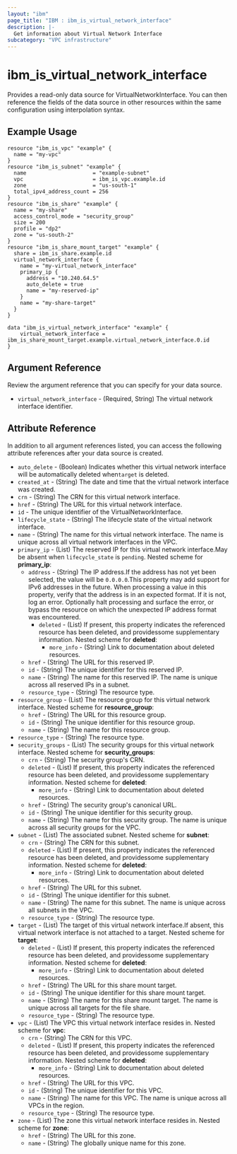 ```yaml
---
layout: "ibm"
page_title: "IBM : ibm_is_virtual_network_interface"
description: |-
  Get information about Virtual Network Interface
subcategory: "VPC infrastructure"
---
```


# ibm_is_virtual_network_interface

Provides a read-only data source for VirtualNetworkInterface. You can then reference the fields of the data source in other resources within the same configuration using interpolation syntax.

## Example Usage

```hcl
resource "ibm_is_vpc" "example" {
  name = "my-vpc"
}
resource "ibm_is_subnet" "example" {
  name                     = "example-subnet"
  vpc                      = ibm_is_vpc.example.id
  zone                     = "us-south-1"
  total_ipv4_address_count = 256
}
resource "ibm_is_share" "example" {
  name = "my-share"
  access_control_mode = "security_group"
  size = 200
  profile = "dp2"
  zone = "us-south-2"
}
resource "ibm_is_share_mount_target" "example" {
  share = ibm_is_share.example.id
  virtual_network_interface {
    name = "my-virtual_network_interface"
    primary_ip {
      address = "10.240.64.5"
      auto_delete = true
      name = "my-reserved-ip"
    }
    name = "my-share-target"
  }
}

data "ibm_is_virtual_network_interface" "example" {
	virtual_network_interface = ibm_is_share_mount_target.example.virtual_network_interface.0.id
}
```

## Argument Reference

Review the argument reference that you can specify for your data source.

- `virtual_network_interface` - (Required, String) The virtual network interface identifier.

## Attribute Reference

In addition to all argument references listed, you can access the following attribute references after your data source is created.

- `auto_delete` - (Boolean) Indicates whether this virtual network interface will be automatically deleted when`target` is deleted.
- `created_at` - (String) The date and time that the virtual network interface was created.
- `crn` - (String) The CRN for this virtual network interface.
- `href` - (String) The URL for this virtual network interface.
- `id` - The unique identifier of the VirtualNetworkInterface.
- `lifecycle_state` - (String) The lifecycle state of the virtual network interface.
- `name` - (String) The name for this virtual network interface. The name is unique across all virtual network interfaces in the VPC.
- `primary_ip` - (List) The reserved IP for this virtual network interface.May be absent when `lifecycle_state` is `pending`.
	Nested scheme for **primary_ip**:
	- `address` - (String) The IP address.If the address has not yet been selected, the value will be `0.0.0.0`.This property may add support for IPv6 addresses in the future. When processing a value in this property, verify that the address is in an expected format. If it is not, log an error. Optionally halt processing and surface the error, or bypass the resource on which the unexpected IP address format was encountered.
	  - `deleted` - (List) If present, this property indicates the referenced resource has been deleted, and providessome supplementary information.
		Nested scheme for **deleted**:
		- `more_info` - (String) Link to documentation about deleted resources.
	- `href` - (String) The URL for this reserved IP.
	- `id` - (String) The unique identifier for this reserved IP.
	- `name` - (String) The name for this reserved IP. The name is unique across all reserved IPs in a subnet.
	- `resource_type` - (String) The resource type.
- `resource_group` - (List) The resource group for this virtual network interface.
	Nested scheme for **resource_group**:
	- `href` - (String) The URL for this resource group.
	- `id` - (String) The unique identifier for this resource group.
	- `name` - (String) The name for this resource group.
- `resource_type` - (String) The resource type.
- `security_groups` - (List) The security groups for this virtual network interface.
	Nested scheme for **security_groups**:
	- `crn` - (String) The security group's CRN.
	- `deleted` - (List) If present, this property indicates the referenced resource has been deleted, and providessome supplementary information.
		Nested scheme for **deleted**:
		- `more_info` - (String) Link to documentation about deleted resources.
	- `href` - (String) The security group's canonical URL.
	- `id` - (String) The unique identifier for this security group.
	- `name` - (String) The name for this security group. The name is unique across all security groups for the VPC.
- `subnet` - (List) The associated subnet.
	Nested scheme for **subnet**:
	- `crn` - (String) The CRN for this subnet.
	- `deleted` - (List) If present, this property indicates the referenced resource has been deleted, and providessome supplementary information.
		Nested scheme for **deleted**:
		- `more_info` - (String) Link to documentation about deleted resources.
	- `href` - (String) The URL for this subnet.
	- `id` - (String) The unique identifier for this subnet.
	- `name` - (String) The name for this subnet. The name is unique across all subnets in the VPC.
	- `resource_type` - (String) The resource type.
- `target` - (List) The target of this virtual network interface.If absent, this virtual network interface is not attached to a target.
	Nested scheme for **target**:
	- `deleted` - (List) If present, this property indicates the referenced resource has been deleted, and providessome supplementary information.
		Nested scheme for **deleted**:
		- `more_info` - (String) Link to documentation about deleted resources.
	- `href` - (String) The URL for this share mount target.  
	- `id` - (String) The unique identifier for this share mount target.  
	- `name` - (String) The name for this share mount target. The name is unique across all targets for the file share.
	- `resource_type` - (String) The resource type.
- `vpc` - (List) The VPC this virtual network interface resides in.
	Nested scheme for **vpc**:
	- `crn` - (String) The CRN for this VPC.
	- `deleted` - (List) If present, this property indicates the referenced resource has been deleted, and providessome supplementary information.
		Nested scheme for **deleted**:
		- `more_info` - (String) Link to documentation about deleted resources.
	- `href` - (String) The URL for this VPC.
	- `id` - (String) The unique identifier for this VPC.
	- `name` - (String) The name for this VPC. The name is unique across all VPCs in the region.
	- `resource_type` - (String) The resource type.
- `zone` - (List) The zone this virtual network interface resides in.
	Nested scheme for **zone**:
	- `href` - (String) The URL for this zone.
	- `name` - (String) The globally unique name for this zone.
	  

